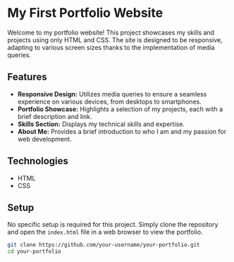# My First Portfolio Website

Welcome to my portfolio website! This project showcases my skills and projects using only HTML and CSS. The site is designed to be responsive, adapting to various screen sizes thanks to the implementation of media queries.

## Features
- **Responsive Design:** Utilizes media queries to ensure a seamless experience on various devices, from desktops to smartphones.
- **Portfolio Showcase:** Highlights a selection of my projects, each with a brief description and link.
- **Skills Section:** Displays my technical skills and expertise.
- **About Me:** Provides a brief introduction to who I am and my passion for web development.

## Technologies
- HTML
- CSS

## Setup
No specific setup is required for this project. Simply clone the repository and open the `index.html` file in a web browser to view the portfolio.

```bash
git clone https://github.com/your-username/your-portfolio.git
cd your-portfolio
